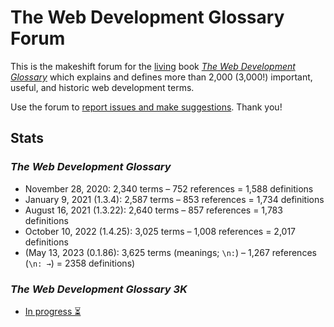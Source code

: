 # The Web Development Glossary Forum

This is the makeshift forum for the [living](https://meiert.com/en/blog/living-websites-living-books/) book [_The Web Development Glossary_](https://meiert.com/en/blog/the-web-development-glossary/) which explains and defines more than 2,000 (3,000!) important, useful, and historic web development terms.

Use the forum to [report issues and make suggestions](https://github.com/j9t/web-development-glossary-forum/issues/new). Thank you!

## Stats

### _The Web Development Glossary_

* November 28, 2020: 2,340 terms – 752 references = 1,588 definitions
* January 9, 2021 (1.3.4): 2,587 terms – 853 references = 1,734 definitions
* August 16, 2021 (1.3.22): 2,640 terms – 857 references = 1,783 definitions
* October 10, 2022 (1.4.25): 3,025 terms – 1,008 references = 2,017 definitions
* (May 13, 2023 (0.1.86): 3,625 terms (meanings; `\n:`) – 1,267 references (`\n: →`) = 2358 definitions)

### _The Web Development Glossary 3K_

* [In progress ⏳](https://leanpub.com/web-development-glossary-3k)